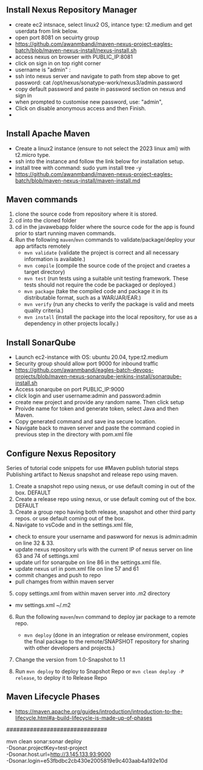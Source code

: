 ## Install Nexus Repository Manager
- create ec2 intsnace, select linux2 OS, intance type: t2.medium and get userdata from link below. 
- open port 8081 on secuirty group
- https://github.com/awanmbandi/maven-nexus-project-eagles-batch/blob/maven-nexus-install/nexus-install.sh
- access nexus on browser with PUBLIC_IP:8081
- click on sign in on top right corner
- username is "admin" : 
- ssh into nexus server and navigate to path from step above to get password: cat /opt/nexus/sonatype-work/nexus3/admin.password
- copy default password and paste in password section on nexus and sign in
- when prompted to customise new password, use: "admin", 
- Click on disable anonymous access and then Finish.
- 
 

## Install Apache Maven
- Create a linux2 instance (ensure to not select the 2023 linux ami) with t2.micro type. 
- ssh into the instance and follow the link below for installation setup.
- install tree with command: sudo yum install tree -y
- https://github.com/awanmbandi/maven-nexus-project-eagles-batch/blob/maven-nexus-install/maven-install.md

## Maven commands
1. clone the source code from repository where it is stored.
2. cd into the cloned folder
3. cd in the javawebapp folder where the source code for the app is found prior to start running maven commands.
4. Run the following `maven`/`mvn` commands to validate/package/deploy your app artifacts remotely
   - `mvn validate`   (validate the project is correct and all necessary information is available.)
   - `mvn compile`    (compile the source code of the project and craetes a target directory)
   - `mvn test`       (run tests using a suitable unit testing framework. These tests should not require the code be packaged or deployed.)
   - `mvn package`    (take the compiled code and package it in its distributable format, such as a WAR/JAR/EAR.)
   - `mvn verify`     (run any checks to verify the package is valid and meets quality criteria.)
   - `mvn install`    (install the package into the local repository, for use as a dependency in other projects locally.)

## Install SonarQube
- Launch ec2-instance with OS: ubuntu 20.04, type:t2.medium
- Security group should allow port 9000 for inbound traffic
- https://github.com/awanmbandi/eagles-batch-devops-projects/blob/maven-nexus-sonarqube-jenkins-install/sonarqube-install.sh
- Access sonarqube on port PUBLIC_IP:9000
- click login and user username:admin and password:admin
- create new project and provide any random name. Then click setup
- Proivde name for token and generate token, select Java and then Maven.
- Copy generated command and save ina secure location.
- Navigate back to maven server and paste the command copied in previous step in the directory with pom.xml file

## Configure Nexus Repository 

Series of tutorial code snippets for use
#Maven publish tutorial steps
Publishing artifact to Nexus snapshot and release repo using maven.

1. Create a snapshot repo using nexus, or use default coming in out of the box. DEFAULT 
2. Create a release repo using nexus, or use default coming out of the box. DEFAULT
3. Create a group repo having both release, snapshot and other third party repos. or use default coming out of the box.
4. Navigate to vsCode and in the settings.xml file,
- check to ensure your username and paswword for nexus is admin:admin on line 32 & 33.
- update nexus repository urls with the current IP of nexus server on line 63 and 74 of settings.xml
- update url for sonarqube on line 86  in the settings.xml file.
- update nexus url in pom.xml file on line 57 and 61
- commit changes and push to repo
- pull chamges from within maven server
5. copy settings.xml from within maven server into .m2 directory 
- mv settings.xml ~/.m2

6. Run the following `maven`/`mvn` command to deploy jar package to a remote repo.
   - `mvn deploy`     (done in an integration or release environment, copies the final package to the remote/SNAPSHOT repository 
                      for sharing with other developers and projects.)

11. Change the version from 1.0-Snapshot to 1.1
12. Run `mvn deploy` to deploy to Snapshot Repo or `mvn clean deploy -P release`, to deploy it to Release Repo

## Maven Lifecycle Phases
- https://maven.apache.org/guides/introduction/introduction-to-the-lifecycle.html#a-build-lifecycle-is-made-up-of-phases


##############################

mvn clean sonar:sonar deploy \
  -Dsonar.projectKey=test-project \
  -Dsonar.host.url=http://3.145.133.93:9000 \
  -Dsonar.login=e53fbdbc2cb430e2005819e9c403aab4a192e10d

